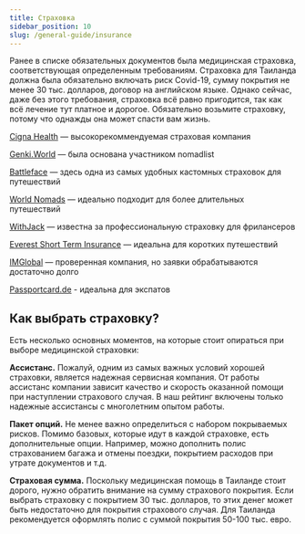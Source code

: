 ```yaml
---
title: Страховка
sidebar_position: 10
slug: /general-guide/insurance
---
```


Ранее в списке обязательных документов была медицинская страховка, соответствующая определенным требованиям. Страховка для Таиланда должна была обязательно включать риск Covid-19, сумму покрытия не менее 30 тыс. долларов, договор на английском языке. Однако сейчас, даже без этого требования, страховка всё равно пригодится, так как всё лечение тут платное и дорогое. Обязательно возьмите страховку, потому что однажды она может спасти вам жизнь.

[Cigna Health](https://www.cigna.com/) — высокорекоммендуемая страховая компания

[Genki.World](https://genki.world/) — была основана участником nomadlist

[Battleface](https://www.battleface.com/en-eu/) — здесь одна из самых удобных кастомных страховок для путешествий

[World Nomads](https://www.worldnomads.com/row/travel-insurance) — идеально подходит для более длительных путешествий

[WithJack](https://withjack.co.uk/) — известна за профессиональную страховку для фрилансеров

[Everest Short Term Insurance](https://www.everestre.com/Insurance/Products/Accident-and-Health/Short-Term-Medical) — идеальна для коротких путешествий

[IMGlobal](https://www.imglobal.com/) — проверенная компания, но заявки обрабатываются достаточно долго

[Passportcard.de](https://www.passportcard.de/en/home-en/) - идеальна для экспатов



## Как выбрать страховку?
Есть несколько основных моментов, на которые стоит опираться при выборе медицинской страховки:

**Ассистанс.** Пожалуй, одним из самых важных условий хорошей страховки, является надежная сервисная компания. От работы ассистанс компании зависит качество и скорость оказанной помощи при наступлении страхового случая. В наш рейтинг включены только надежные ассистансы с многолетним опытом работы.

**Пакет опций.** Не менее важно определиться с набором покрываемых рисков. Помимо базовых, которые идут в каждой страховке, есть дополнительные опции. Например, можно дополнить полис страхованием багажа и отмены поездки, покрытием расходов при утрате документов и т.д.

**Страховая сумма.** Поскольку медицинская помощь в Таиланде стоит дорого, нужно обратить внимание на сумму страхового покрытия. Если выбрать страховку с покрытием 30 тыс. долларов, то этих денег может быть недостаточно для покрытия страхового случая. Для Таиланда рекомендуется оформлять полис с суммой покрытия 50-100 тыс. евро.


